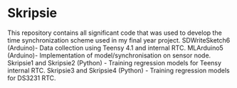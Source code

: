 # Skripsie
This repository contains all significant code that was used to develop the time synchronization scheme used in my final year project. 
SDWriteSketch6 (Arduino)- Data collection using Teensy 4.1 and internal RTC.
MLArduino5 (Arduino)- Implementation of model/synchronisation on sensor node.
Skripsie1 and Skripsie2 (Python) - Training regression models for Teensy internal RTC.
Skripsie3 and Skripsie4 (Python) - Training regression models for DS3231 RTC.
